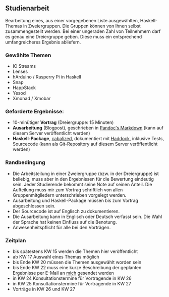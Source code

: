 ## Studienarbeit

Bearbeitung eines, aus einer vorgegebenen Liste ausgewählten, Haskell-Themas in Zweiergruppen. Die Gruppen können von Ihnen selbst zusammengestellt werden. Bei einer ungeraden Zahl von Teilnehmern darf es genau eine Dreiergruppe geben. Diese muss ein entsprechend umfangreicheres Ergebnis abliefern.

### Gewählte Themen

-   IO Streams
-   Lenses
-   hArduino / Rasperry Pi in Haskell
-   Snap
-   HappStack
-   Yesod
-   Xmonad / Xmobar

### Geforderte Ergebnisse:

-   10-minütiger **Vortrag** (Dreiergruppe: 15 Minuten)
-   **Ausarbeitung** (Blogpost), geschrieben in [Pandoc's Markdown](http://johnmacfarlane.net/pandoc/README.html#pandocs-markdown) (kann auf diesem Server veröffentlicht werden)
-   **Haskell-Package**, [cabalized](http://www.haskell.org/cabal/), dokumentiert mit [Haddock](http://www.haskell.org/haddock/), inklusive Tests, Sourcecode (kann als Git-Repository auf diesem Server veröffentlicht werden)

### Randbedingung

-   Die Arbeitsteilung in einer Zweiergruppe (bzw. in der Dreiergruppe) ist beliebig, muss aber in den Ergebnissen für die Bewertung eindeutig sein. Jeder Studierende bekommt seine Note auf seinen Anteil. Die Aufteilung muss mir zum Vortrag schriftlich von allen Gruppenmitgliedern unterschrieben vorgelegt werden.
-   Ausarbeitung und Haskell-Package müssen bis zum Vortrag abgeschlossen sein.
-   Der Sourcecode ist auf Englisch zu dokumentieren.
-   Die Ausarbeitung kann in Englisch oder Deutsch verfasst sein. Die Wahl der Sprache hat keinen Einfluss auf die Benotung.
-   Anwesenheitspflicht für alle bei den Vorträgen.

### Zeitplan

-   bis spätestens KW 15 werden die Themen hier veröffentlicht
-   ab KW 17 Auswahl eines Themas möglich
-   bis Ende KW 20 müssen die Themen ausgewählt worden sein
-   bis Ende KW 22 muss eine kurze Beschreibung der geplanten Ergebnisse per E-Mail an [mich](mailto:ob@cs.hm.edu) gesendet werden
-   in KW 24 Konsultationstermine für Vortragende in KW 26
-   in KW 25 Konsultationstermine für Vortragende in KW 27
-   Vorträge in KW 26 und KW 27

